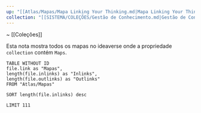 ```yaml
---
up: "[[Atlas/Mapas/Mapa Linking Your Thinking.md|Mapa Linking Your Thinking]]"
collection: "[[SISTEMA/COLEÇÕES/Gestão de Conhecimento.md|Gestão de Conhecimento]]"
---
```

~ [[Coleções]] 

Esta nota mostra todos os mapas no ideaverse onde a propriedade `collection` contém `Maps`.  

```dataview
TABLE WITHOUT ID 
file.link as "Mapas",
length(file.inlinks) as "Inlinks",
length(file.outlinks) as "Outlinks"
FROM "Atlas/Mapas" 

SORT length(file.inlinks) desc 

LIMIT 111
````
